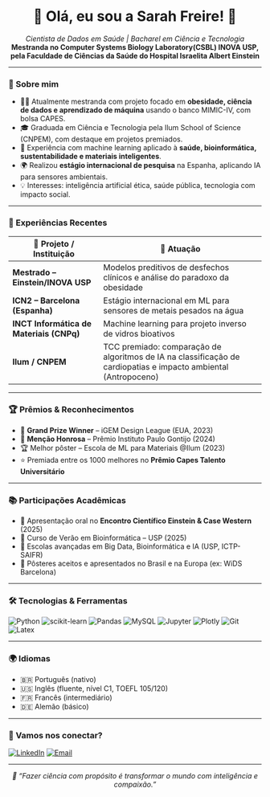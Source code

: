 <h1 align="center">🌟 Olá, eu sou a Sarah Freire! 🌟</h1>

<p align="center">
  <em>Cientista de Dados em Saúde | Bacharel em Ciência e Tecnologia</em><br>
  <strong>Mestranda no Computer Systems Biology Laboratory(CSBL) INOVA USP, pela Faculdade de Ciências da Saúde do Hospital Israelita Albert Einstein</strong>
</p>

---

### 🧬 Sobre mim

- 👩‍🔬 Atualmente mestranda com projeto focado em **obesidade, ciência de dados e aprendizado de máquina** usando o banco MIMIC-IV, com bolsa CAPES.
- 🎓 Graduada em Ciência e Tecnologia pela Ilum School of Science (CNPEM), com destaque em projetos premiados.
- 🧠 Experiência com machine learning aplicado à **saúde, bioinformática, sustentabilidade e materiais inteligentes**.
- 🌍 Realizou **estágio internacional de pesquisa** na Espanha, aplicando IA para sensores ambientais.
- 💡 Interesses: inteligência artificial ética, saúde pública, tecnologia com impacto social.

---

### 💼 Experiências Recentes

| 🏢 Projeto / Instituição | 📌 Atuação |
|-------------------------|------------|
| **Mestrado – Einstein/INOVA USP** | Modelos preditivos de desfechos clínicos e análise do paradoxo da obesidade |
| **ICN2 – Barcelona (Espanha)** | Estágio internacional em ML para sensores de metais pesados na água |
| **INCT Informática de Materiais (CNPq)** | Machine learning para projeto inverso de vidros bioativos |
| **Ilum / CNPEM** | TCC premiado: comparação de algoritmos de IA na classificação de cardiopatias e impacto ambiental (Antropoceno) |

---

### 🏆 Prêmios & Reconhecimentos

- 🥇 **Grand Prize Winner** – iGEM Design League (EUA, 2023)
- 🏅 **Menção Honrosa** – Prêmio Instituto Paulo Gontijo (2024)
- 🏆 Melhor pôster – Escola de ML para Materiais @Ilum (2023)
- ⭐ Premiada entre os 1000 melhores no **Prêmio Capes Talento Universitário**

---

### 📚 Participações Acadêmicas

- 🎤 Apresentação oral no **Encontro Científico Einstein & Case Western** (2025)
- 🧪 Curso de Verão em Bioinformática – USP (2025)
- 🧠 Escolas avançadas em Big Data, Bioinformática e IA (USP, ICTP-SAIFR)
- 🧾 Pôsteres aceitos e apresentados no Brasil e na Europa (ex: WiDS Barcelona)

---

### 🛠️ Tecnologias & Ferramentas

![Python](https://img.shields.io/badge/-Python-3776AB?style=flat&logo=python&logoColor=white)
![scikit-learn](https://img.shields.io/badge/-Scikit--Learn-F7931E?style=flat&logo=scikit-learn&logoColor=white)
![Pandas](https://img.shields.io/badge/-Pandas-150458?style=flat&logo=pandas&logoColor=white)
![MySQL](https://img.shields.io/badge/-MySQL-4479A1?style=flat&logo=mysql&logoColor=white)
![Jupyter](https://img.shields.io/badge/-Jupyter-F37626?style=flat&logo=jupyter&logoColor=white)
![Plotly](https://img.shields.io/badge/-Plotly-3F4F75?style=flat&logo=plotly&logoColor=white)
![Git](https://img.shields.io/badge/-Git-F05032?style=flat&logo=git&logoColor=white)
![Latex](https://img.shields.io/badge/-LaTeX-008080?style=flat&logo=latex&logoColor=white)

---

### 🌍 Idiomas

- 🇧🇷 Português (nativo)
- 🇺🇸 Inglês (fluente, nível C1, TOEFL 105/120)
- 🇫🇷 Francês (intermediário)
- 🇩🇪 Alemão (básico)

---

### 🤝 Vamos nos conectar?

[![LinkedIn](https://img.shields.io/badge/-LinkedIn-0077B5?style=flat&logo=linkedin&logoColor=white)](https://www.linkedin.com/in/sarah-freiree/)
[![Email](https://img.shields.io/badge/-Email-D14836?style=flat&logo=gmail&logoColor=white)](mailto:sarah220043@gmail.com)

---

<p align="center"><em>🌱 “Fazer ciência com propósito é transformar o mundo com inteligência e compaixão.”</em></p>
